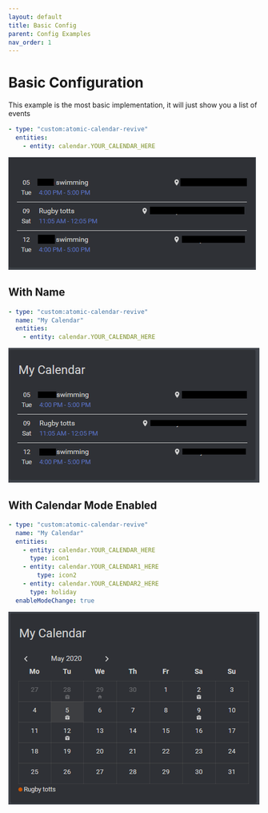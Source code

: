 ```yaml
---
layout: default
title: Basic Config
parent: Config Examples
nav_order: 1
---
```


# Basic Configuration

This example is the most basic implementation, it will just show you a list of events
```yaml
- type: "custom:atomic-calendar-revive"
  entities:
    - entity: calendar.YOUR_CALENDAR_HERE
```

![screenshot](../assets/img/screenshots/basic_config_example.png)


## With Name

```yaml
- type: "custom:atomic-calendar-revive"
  name: "My Calendar"
  entities:
    - entity: calendar.YOUR_CALENDAR_HERE
```

![screenshot](../assets/img/screenshots/basic_config_name_example.png)

## With Calendar Mode Enabled

```yaml
- type: "custom:atomic-calendar-revive"
  name: "My Calendar"
  entities:
    - entity: calendar.YOUR_CALENDAR_HERE
      type: icon1
    - entity: calendar.YOUR_CALENDAR1_HERE
	    type: icon2
    - entity: calendar.YOUR_CALENDAR2_HERE
      type: holiday
  enableModeChange: true

```

![screenshot](../assets/img/screenshots/basic_config_calendar_example.png)
